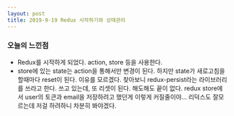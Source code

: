 ```yaml
---
layout: post
title: 2019-9-19 Redux 시작하기와 상태관리
---
```


### 오늘의 느낀점
- Redux를 시작하게 되었다. action, store 등을 사용한다.
- store에 있는 state는 action을 통해서만 변경이 된다. 하지만 state가 새로고침을 할때마다 reset이 된다. 이유를 모르겠다. 찾아보니 redux-persist라는 라이브러리를 쓰라고 한다. 쓰고 있는데, 또 리셋이 된다. 해도해도 끝이 없다. redux store에서 user의 토큰과 email을 저장하려고 했던게 이렇게 커질줄이야... 리덕스도 잘모르는데 저걸 하려하니 차분히 봐야겠다.

